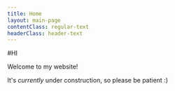 ```yaml
---
title: Home
layout: main-page
contentClass: regular-text
headerClass: header-text
---
```

#HI

Welcome to my website!

It's *currently* under construction, so please be patient :) 